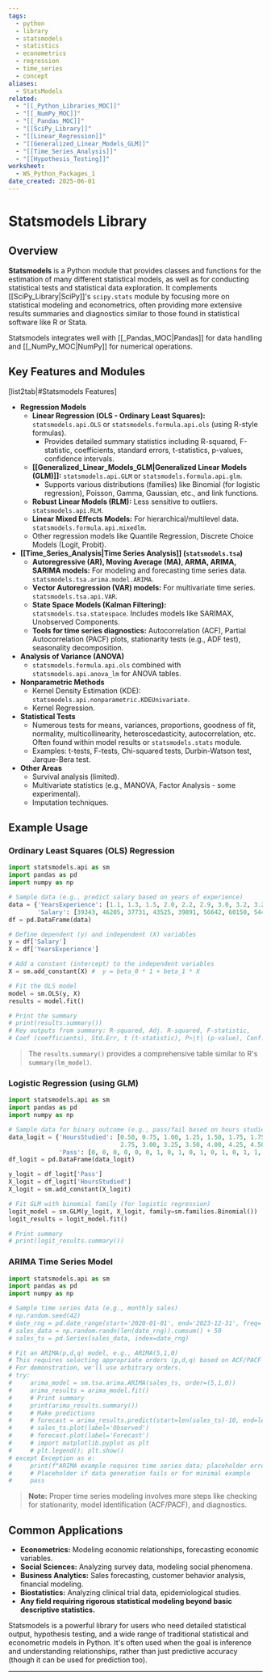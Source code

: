 ```yaml
---
tags:
  - python
  - library
  - statsmodels
  - statistics
  - econometrics
  - regression
  - time_series
  - concept
aliases:
  - StatsModels
related:
  - "[[_Python_Libraries_MOC]]"
  - "[[_NumPy_MOC]]"
  - "[[_Pandas_MOC]]"
  - "[[SciPy_Library]]"
  - "[[Linear_Regression]]"
  - "[[Generalized_Linear_Models_GLM]]"
  - "[[Time_Series_Analysis]]"
  - "[[Hypothesis_Testing]]"
worksheet:
  - WS_Python_Packages_1
date_created: 2025-06-01
---
```

# Statsmodels Library

## Overview
**Statsmodels** is a Python module that provides classes and functions for the estimation of many different statistical models, as well as for conducting statistical tests and statistical data exploration. It complements [[SciPy_Library|SciPy]]'s `scipy.stats` module by focusing more on statistical modeling and econometrics, often providing more extensive results summaries and diagnostics similar to those found in statistical software like R or Stata.

Statsmodels integrates well with [[_Pandas_MOC|Pandas]] for data handling and [[_NumPy_MOC|NumPy]] for numerical operations.

## Key Features and Modules
[list2tab|#Statsmodels Features]
- **Regression Models**
    - **Linear Regression (OLS - Ordinary Least Squares):** `statsmodels.api.OLS` or `statsmodels.formula.api.ols` (using R-style formulas).
        - Provides detailed summary statistics including R-squared, F-statistic, coefficients, standard errors, t-statistics, p-values, confidence intervals.
    - **[[Generalized_Linear_Models_GLM|Generalized Linear Models (GLM)]]:** `statsmodels.api.GLM` or `statsmodels.formula.api.glm`.
        - Supports various distributions (families) like Binomial (for logistic regression), Poisson, Gamma, Gaussian, etc., and link functions.
    - **Robust Linear Models (RLM):** Less sensitive to outliers. `statsmodels.api.RLM`.
    - **Linear Mixed Effects Models:** For hierarchical/multilevel data. `statsmodels.formula.api.mixedlm`.
    - Other regression models like Quantile Regression, Discrete Choice Models (Logit, Probit).
- **[[Time_Series_Analysis|Time Series Analysis]] (`statsmodels.tsa`)**
    - **Autoregressive (AR), Moving Average (MA), ARMA, ARIMA, SARIMA models:** For modeling and forecasting time series data. `statsmodels.tsa.arima.model.ARIMA`.
    - **Vector Autoregression (VAR) models:** For multivariate time series. `statsmodels.tsa.api.VAR`.
    - **State Space Models (Kalman Filtering):** `statsmodels.tsa.statespace`. Includes models like SARIMAX, Unobserved Components.
    - **Tools for time series diagnostics:** Autocorrelation (ACF), Partial Autocorrelation (PACF) plots, stationarity tests (e.g., ADF test), seasonality decomposition.
- **Analysis of Variance (ANOVA)**
    - `statsmodels.formula.api.ols` combined with `statsmodels.api.anova_lm` for ANOVA tables.
- **Nonparametric Methods**
    - Kernel Density Estimation (KDE): `statsmodels.api.nonparametric.KDEUnivariate`.
    - Kernel Regression.
- **Statistical Tests**
    - Numerous tests for means, variances, proportions, goodness of fit, normality, multicollinearity, heteroscedasticity, autocorrelation, etc. Often found within model results or `statsmodels.stats` module.
    - Examples: t-tests, F-tests, Chi-squared tests, Durbin-Watson test, Jarque-Bera test.
- **Other Areas**
    - Survival analysis (limited).
    - Multivariate statistics (e.g., MANOVA, Factor Analysis - some experimental).
    - Imputation techniques.

## Example Usage

### Ordinary Least Squares (OLS) Regression
```python
import statsmodels.api as sm
import pandas as pd
import numpy as np

# Sample data (e.g., predict salary based on years of experience)
data = {'YearsExperience': [1.1, 1.3, 1.5, 2.0, 2.2, 2.9, 3.0, 3.2, 3.2, 3.7],
        'Salary': [39343, 46205, 37731, 43525, 39891, 56642, 60150, 54445, 64445, 57189]}
df = pd.DataFrame(data)

# Define dependent (y) and independent (X) variables
y = df['Salary']
X = df['YearsExperience']

# Add a constant (intercept) to the independent variables
X = sm.add_constant(X) #  y = beta_0 * 1 + beta_1 * X

# Fit the OLS model
model = sm.OLS(y, X)
results = model.fit()

# Print the summary
# print(results.summary())
# Key outputs from summary: R-squared, Adj. R-squared, F-statistic,
# Coef (coefficients), Std.Err, t (t-statistic), P>|t| (p-value), Conf. Int.
```
> The `results.summary()` provides a comprehensive table similar to R's `summary(lm_model)`.

### Logistic Regression (using GLM)
```python
import statsmodels.api as sm
import pandas as pd
import numpy as np

# Sample data for binary outcome (e.g., pass/fail based on hours studied)
data_logit = {'HoursStudied': [0.50, 0.75, 1.00, 1.25, 1.50, 1.75, 1.75, 2.00, 2.25, 2.50,
                               2.75, 3.00, 3.25, 3.50, 4.00, 4.25, 4.50, 4.75, 5.00, 5.50],
              'Pass': [0, 0, 0, 0, 0, 0, 1, 0, 1, 0, 1, 0, 1, 0, 1, 1, 1, 1, 1, 1]}
df_logit = pd.DataFrame(data_logit)

y_logit = df_logit['Pass']
X_logit = df_logit['HoursStudied']
X_logit = sm.add_constant(X_logit)

# Fit GLM with binomial family (for logistic regression)
logit_model = sm.GLM(y_logit, X_logit, family=sm.families.Binomial())
logit_results = logit_model.fit()

# Print summary
# print(logit_results.summary())
```

### ARIMA Time Series Model
```python
import statsmodels.api as sm
import pandas as pd
import numpy as np

# Sample time series data (e.g., monthly sales)
# np.random.seed(42)
# date_rng = pd.date_range(start='2020-01-01', end='2023-12-31', freq='M')
# sales_data = np.random.randn(len(date_rng)).cumsum() + 50
# sales_ts = pd.Series(sales_data, index=date_rng)

# Fit an ARIMA(p,d,q) model, e.g., ARIMA(5,1,0)
# This requires selecting appropriate orders (p,d,q) based on ACF/PACF plots, AIC/BIC, etc.
# For demonstration, we'll use arbitrary orders.
# try:
#     arima_model = sm.tsa.arima.ARIMA(sales_ts, order=(5,1,0))
#     arima_results = arima_model.fit()
#     # Print summary
#     print(arima_results.summary())
#     # Make predictions
#     # forecast = arima_results.predict(start=len(sales_ts)-10, end=len(sales_ts)+5) # In-sample and out-of-sample
#     # sales_ts.plot(label='Observed')
#     # forecast.plot(label='Forecast')
#     # import matplotlib.pyplot as plt
#     # plt.legend(); plt.show()
# except Exception as e:
#     print(f"ARIMA example requires time series data; placeholder error: {e}")
#     # Placeholder if data generation fails or for minimal example
#     pass
```
> **Note:** Proper time series modeling involves more steps like checking for stationarity, model identification (ACF/PACF), and diagnostics.

## Common Applications
- **Econometrics:** Modeling economic relationships, forecasting economic variables.
- **Social Sciences:** Analyzing survey data, modeling social phenomena.
- **Business Analytics:** Sales forecasting, customer behavior analysis, financial modeling.
- **Biostatistics:** Analyzing clinical trial data, epidemiological studies.
- **Any field requiring rigorous statistical modeling beyond basic descriptive statistics.**

Statsmodels is a powerful library for users who need detailed statistical output, hypothesis testing, and a wide range of traditional statistical and econometric models in Python. It's often used when the goal is inference and understanding relationships, rather than just predictive accuracy (though it can be used for prediction too).

---